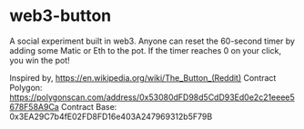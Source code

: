 # web3-button
A social experiment built in web3. Anyone can reset the 60-second timer by adding some Matic or Eth to the pot. If the timer reaches 0 on your click, you win the pot!

Inspired by, https://en.wikipedia.org/wiki/The_Button_(Reddit)
Contract Polygon: https://polygonscan.com/address/0x53080dFD98d5CdD93Ed0e2c21eeee5678F58A9Ca
Contract Base: 0x3EA29C7b4fE02FD8FD16e403A247969312b5F79B
